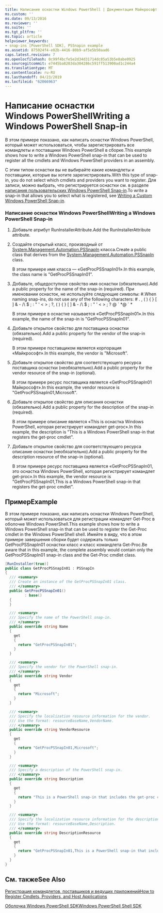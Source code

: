```yaml
---
title: Написание оснастки Windows PowerShell | Документация Майкрософт
ms.custom: ''
ms.date: 09/13/2016
ms.reviewer: ''
ms.suite: ''
ms.tgt_pltfrm: ''
ms.topic: article
helpviewer_keywords:
- snap-ins [PowerShell SDK], PSSnapin example
ms.assetid: 875024f4-e02b-4416-80b9-af5e5b50aad6
caps.latest.revision: 7
ms.openlocfilehash: 0c99f4bcfe5e2d34d31714dc85a53b5e8abe0925
ms.sourcegitcommit: e7445ba8203da304286c591ff513900ad1c244a4
ms.translationtype: MT
ms.contentlocale: ru-RU
ms.lasthandoff: 04/23/2019
ms.locfileid: "62066963"
---
```

# <a name="writing-a-windows-powershell-snap-in"></a><span data-ttu-id="6c388-102">Написание оснастки Windows PowerShell</span><span class="sxs-lookup"><span data-stu-id="6c388-102">Writing a Windows PowerShell Snap-in</span></span>

<span data-ttu-id="6c388-103">В этом примере показано, как написать оснастки Windows PowerShell, который может использоваться, чтобы зарегистрировать все командлеты и поставщики Windows PowerShell в сборке.</span><span class="sxs-lookup"><span data-stu-id="6c388-103">This example shows how to write a Windows PowerShell snap-in that can be used to register all the cmdlets and Windows PowerShell providers in an assembly.</span></span>

<span data-ttu-id="6c388-104">С этим типом оснастки вы не выбирайте какие командлеты и поставщики, которые вы хотите зарегистрировать.</span><span class="sxs-lookup"><span data-stu-id="6c388-104">With this type of snap-in, you do not select which cmdlets and providers you want to register.</span></span> <span data-ttu-id="6c388-105">Для записи, можно выбрать, что регистрируется оснастки см. в разделе [написания пользовательских Windows PowerShell Snap-in](./writing-a-custom-windows-powershell-snap-in.md).</span><span class="sxs-lookup"><span data-stu-id="6c388-105">To write a snap-in that allows you to select what is registered, see [Writing a Custom Windows PowerShell Snap-in](./writing-a-custom-windows-powershell-snap-in.md).</span></span>

### <a name="writing-a-windows-powershell-snap-in"></a><span data-ttu-id="6c388-106">Написание оснастки Windows PowerShell</span><span class="sxs-lookup"><span data-stu-id="6c388-106">Writing a Windows PowerShell Snap-in</span></span>

1. <span data-ttu-id="6c388-107">Добавьте атрибут RunInstallerAttribute.</span><span class="sxs-lookup"><span data-stu-id="6c388-107">Add the RunInstallerAttribute attribute.</span></span>

2. <span data-ttu-id="6c388-108">Создайте открытый класс, производный от [System.Management.Automation.PSSnapIn](/dotnet/api/System.Management.Automation.PSSnapIn) класса.</span><span class="sxs-lookup"><span data-stu-id="6c388-108">Create a public class that derives from the [System.Management.Automation.PSSnapIn](/dotnet/api/System.Management.Automation.PSSnapIn) class.</span></span>

    <span data-ttu-id="6c388-109">В этом примере имя класса — «GetProcPSSnapIn01».</span><span class="sxs-lookup"><span data-stu-id="6c388-109">In this example, the class name is "GetProcPSSnapIn01".</span></span>

3. <span data-ttu-id="6c388-110">Добавьте, общедоступное свойство имя оснастки (обязательно).</span><span class="sxs-lookup"><span data-stu-id="6c388-110">Add a public property for the name of the snap-in (required).</span></span> <span data-ttu-id="6c388-111">При именовании оснасток, не используйте следующие символы: #.</span><span class="sxs-lookup"><span data-stu-id="6c388-111">When naming snap-ins, do not use any of the following characters: # .</span></span> <span data-ttu-id="6c388-112">, ( ) { } [ ] & - /\ $ ; : " ' \< > ; ?</span><span class="sxs-lookup"><span data-stu-id="6c388-112">, ( ) { } [ ] & - /\ $ ; : " ' \< > ; ?</span></span> <span data-ttu-id="6c388-113">@ \` \*</span><span class="sxs-lookup"><span data-stu-id="6c388-113">@ \` \*</span></span>

    <span data-ttu-id="6c388-114">В этом примере в оснастке называется «GetProcPSSnapIn01».</span><span class="sxs-lookup"><span data-stu-id="6c388-114">In this example, the name of the snap-in is "GetProcPSSnapIn01".</span></span>

4. <span data-ttu-id="6c388-115">Добавьте открытое свойство для поставщика оснастки (обязательно).</span><span class="sxs-lookup"><span data-stu-id="6c388-115">Add a public property for the vendor of the snap-in (required).</span></span>

    <span data-ttu-id="6c388-116">В этом примере поставщиком является корпорация «Майкрософт».</span><span class="sxs-lookup"><span data-stu-id="6c388-116">In this example, the vendor is "Microsoft".</span></span>

5. <span data-ttu-id="6c388-117">Добавьте открытое свойство для соответствующего ресурса поставщика оснастки (необязательно).</span><span class="sxs-lookup"><span data-stu-id="6c388-117">Add a public property for the vendor resource of the snap-in (optional).</span></span>

    <span data-ttu-id="6c388-118">В этом примере ресурс поставщика является «GetProcPSSnapIn01 Майкрософт».</span><span class="sxs-lookup"><span data-stu-id="6c388-118">In this example, the vendor resource is "GetProcPSSnapIn01,Microsoft".</span></span>

6. <span data-ttu-id="6c388-119">Добавьте открытое свойство для описания оснастки (обязательно).</span><span class="sxs-lookup"><span data-stu-id="6c388-119">Add a public property for the description of the snap-in (required).</span></span>

    <span data-ttu-id="6c388-120">В этом примере описание является «This is оснастка Windows PowerShell, которая регистрирует командлет get-proc».</span><span class="sxs-lookup"><span data-stu-id="6c388-120">In this example, the description is "This is a Windows PowerShell snap-in that registers the get-proc cmdlet".</span></span>

7. <span data-ttu-id="6c388-121">Добавьте открытое свойство для соответствующего ресурса описание оснастки (необязательно).</span><span class="sxs-lookup"><span data-stu-id="6c388-121">Add a public property for the description resource of the snap-in (optional).</span></span>

    <span data-ttu-id="6c388-122">В этом примере ресурс поставщика является «GetProcPSSnapIn01, это оснастка Windows PowerShell, которая регистрирует командлет get-proc».</span><span class="sxs-lookup"><span data-stu-id="6c388-122">In this example, the vendor resource is "GetProcPSSnapIn01,This is a Windows PowerShell snap-in that registers the get-proc cmdlet".</span></span>

## <a name="example"></a><span data-ttu-id="6c388-123">Пример</span><span class="sxs-lookup"><span data-stu-id="6c388-123">Example</span></span>

<span data-ttu-id="6c388-124">В этом примере показано, как написать оснастки Windows PowerShell, который может использоваться для регистрации командлет Get-Proc в оболочке Windows PowerShell.</span><span class="sxs-lookup"><span data-stu-id="6c388-124">This example shows how to write a Windows PowerShell snap-in that can be used to register the Get-Proc cmdlet in the Windows PowerShell shell.</span></span> <span data-ttu-id="6c388-125">Имейте в виду, что в этом примере завершения сборки будет содержать только GetProcPSSnapIn01 оснастки класс и класс командлета Get-Proc.</span><span class="sxs-lookup"><span data-stu-id="6c388-125">Be aware that in this example, the complete assembly would contain only the GetProcPSSnapIn01 snap-in class and the Get-Proc cmdlet class.</span></span>

```csharp
[RunInstaller(true)]
public class GetProcPSSnapIn01 : PSSnapIn
{
  /// <summary>
  /// Create an instance of the GetProcPSSnapIn01 class.
  /// </summary>
  public GetProcPSSnapIn01()
         : base()
  {
  }

  /// <summary>
  /// Specify the name of the PowerShell snap-in.
  /// </summary>
  public override string Name
  {
    get
    {
      return "GetProcPSSnapIn01";
    }
  }

  /// <summary>
  /// Specify the vendor for the PowerShell snap-in.
  /// </summary>
  public override string Vendor
  {
    get
    {
      return "Microsoft";
    }
  }

  /// <summary>
  /// Specify the localization resource information for the vendor.
  /// Use the format: resourceBaseName,VendorName.
  /// </summary>
  public override string VendorResource
  {
    get
    {
      return "GetProcPSSnapIn01,Microsoft";
    }
  }

  /// <summary>
  /// Specify a description of the PowerShell snap-in.
  /// </summary>
  public override string Description
  {
    get
    {
      return "This is a PowerShell snap-in that includes the get-proc cmdlet.";
    }
  }

  /// <summary>
  /// Specify the localization resource information for the description.
  /// Use the format: resourceBaseName,Description.
  /// </summary>
  public override string DescriptionResource
  {
    get
    {
      return "GetProcPSSnapIn01,This is a PowerShell snap-in that includes the get-proc cmdlet.";
    }
  }
}
```

## <a name="see-also"></a><span data-ttu-id="6c388-126">См. также</span><span class="sxs-lookup"><span data-stu-id="6c388-126">See Also</span></span>

[<span data-ttu-id="6c388-127">Регистрация командлетов, поставщиков и ведущих приложений</span><span class="sxs-lookup"><span data-stu-id="6c388-127">How to Register Cmdlets, Providers, and Host Applications</span></span>](http://msdn.microsoft.com/en-us/a41e9054-29c8-40ab-bf2b-8ce4e7ec1c8c)

[<span data-ttu-id="6c388-128">Оболочка Windows PowerShell SDK</span><span class="sxs-lookup"><span data-stu-id="6c388-128">Windows PowerShell Shell SDK</span></span>](../windows-powershell-reference.md)
